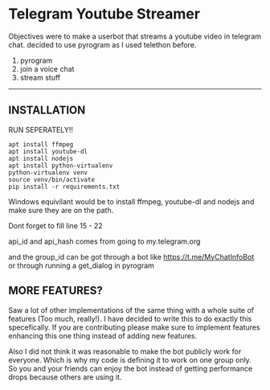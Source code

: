 # Telegram Youtube Streamer

Objectives were to make a userbot that streams a youtube video in telegram chat. decided to use pyrogram as I used telethon before.

1. pyrogram
2. join a voice chat
3. stream stuff

---

## INSTALLATION

RUN SEPERATELY!!

```
apt install ffmpeg
apt install youtube-dl
apt install nodejs
apt install python-virtualenv
python-virtualenv venv
source venv/bin/activate
pip install -r requirements.txt
```

Windows equivilant would be to install ffmpeg, youtube-dl and nodejs and make sure they are on the path.

Dont forget to fill line 15 - 22

api_id and api_hash comes from going to my.telegram.org

and the group_id can be got through a bot like https://t.me/MyChatInfoBot
or through running a get_dialog in pyrogram

## MORE FEATURES?

Saw a lot of other implementations of the same thing with a whole suite of features (Too much, really!). I have decided to write this to do exactly this specefically. If you are contributing please make sure to implement features enhancing this one thing instead of adding new features.

Also I did not think it was reasonable to make the bot publicly work for everyone. Which is why my code is defining it to work on one group only. So you and your friends can enjoy the bot instead of getting performance drops because others are using it.
